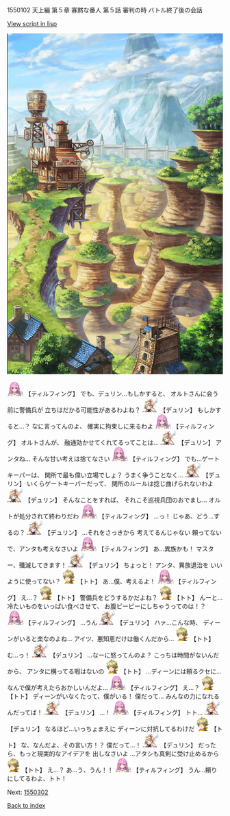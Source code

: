 1550102 天上編 第５章 寡黙な番人 第５話 審判の時 バトル終了後の会話

[View script in lisp](../scripts/1550102.txt)

![005_Wilderness.png](../images/backgrounds/005_Wilderness.png)

<img src="../images/units/24.png" alt="24.png" height="34"/>
【ティルフィング】
でも、デュリン…もしかすると、
オルトさんに会う前に警備兵が
立ちはだかる可能性があるわよね？

<img src="../images/units/0.png" alt="0.png" height="34"/>
【デュリン】
もしかすると…？
なに言ってんのよ、
確実に拘束しに来るわよ

<img src="../images/units/24.png" alt="24.png" height="34"/>
【ティルフィング】
オルトさんが、
融通効かせてくれてるってことは…

<img src="../images/units/0.png" alt="0.png" height="34"/>
【デュリン】
アンタね…
そんな甘い考えは捨てなさい

<img src="../images/units/24.png" alt="24.png" height="34"/>
【ティルフィング】
でも…ゲートキーパーは、
関所で最も偉い立場でしょ？
うまく争うことなく…

<img src="../images/units/0.png" alt="0.png" height="34"/>
【デュリン】
いくらゲートキーパーだって、
関所のルールは捻じ曲げられないわよ

<img src="../images/units/0.png" alt="0.png" height="34"/>
【デュリン】
そんなことをすれば、
それこそ巡視兵団のおでまし…
オルトが処分されて終わりだわ

<img src="../images/units/24.png" alt="24.png" height="34"/>
【ティルフィング】
…っ！
じゃあ、どう…するの？

<img src="../images/units/0.png" alt="0.png" height="34"/>
【デュリン】
…それをさっきから
考えてるんじゃない
頼ってないで、アンタも考えなさいよ

<img src="../images/units/24.png" alt="24.png" height="34"/>
【ティルフィング】
あ…異族かも！
マスター、殲滅してきます！

<img src="../images/units/0.png" alt="0.png" height="34"/>
【デュリン】
ちょっと！
アンタ、異族退治を
いいように使ってない？

<img src="../images/units/4.png" alt="4.png" height="34"/>
【トト】
あ…僕、考えるよ！

<img src="../images/units/24.png" alt="24.png" height="34"/>
【ティルフィング】
え…？

<img src="../images/units/4.png" alt="4.png" height="34"/>
【トト】
警備兵をどうするかだよね？

<img src="../images/units/4.png" alt="4.png" height="34"/>
【トト】
んーと…
冷たいものをいっぱい食べさせて、
お腹ピーピーにしちゃうってのは！？

<img src="../images/units/24.png" alt="24.png" height="34"/>
【ティルフィング】
…うん

<img src="../images/units/0.png" alt="0.png" height="34"/>
【デュリン】
ハァ…こんな時、
ディーンがいると楽なのよね…
アイツ、悪知恵だけは働くんだから…

<img src="../images/units/4.png" alt="4.png" height="34"/>
【トト】
む…っ！

<img src="../images/units/0.png" alt="0.png" height="34"/>
【デュリン】
…なーに怒ってんのよ？
こっちは時間がないんだから、
アンタに構ってる暇はないの

<img src="../images/units/4.png" alt="4.png" height="34"/>
【トト】
…ディーンには頼るクセに…
なんで僕が考えたらおかしいんだよ…

<img src="../images/units/24.png" alt="24.png" height="34"/>
【ティルフィング】
え…？

<img src="../images/units/4.png" alt="4.png" height="34"/>
【トト】
ディーンがいなくたって、僕がいる！
僕だって…
みんなの力になれるんだってば！

<img src="../images/units/0.png" alt="0.png" height="34"/>
【デュリン】
…！

<img src="../images/units/24.png" alt="24.png" height="34"/>
【ティルフィング】
トト…

<img src="../images/units/0.png" alt="0.png" height="34"/>
【デュリン】
なるほど…いっちょまえに
ディーンに対抗してるわけだ

<img src="../images/units/4.png" alt="4.png" height="34"/>
【トト】
な、なんだよ、その言い方！？
僕だって…！

<img src="../images/units/0.png" alt="0.png" height="34"/>
【デュリン】
だったら、もっと現実的なアイデアを
出しなさいよ
…アタシも真剣に受け止めるから

<img src="../images/units/4.png" alt="4.png" height="34"/>
【トト】
え…？
あ…う、うん！！

<img src="../images/units/24.png" alt="24.png" height="34"/>
【ティルフィング】
うん…頼りにしてるわよ、トト！

Next: [1550302](1550302.md)

[Back to index](index.md)
